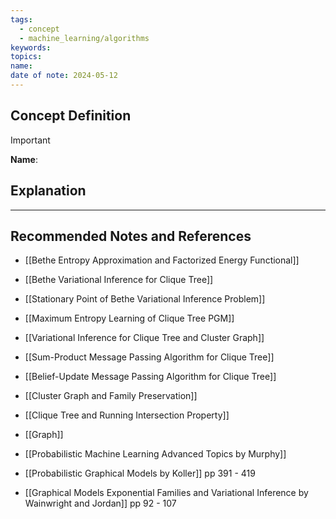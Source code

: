 ```yaml
---
tags:
  - concept
  - machine_learning/algorithms
keywords: 
topics: 
name: 
date of note: 2024-05-12
---
```


## Concept Definition

>[!important]
>**Name**: 



## Explanation





-----------
##  Recommended Notes and References

- [[Bethe Entropy Approximation and Factorized Energy Functional]]
- [[Bethe Variational Inference for Clique Tree]]
- [[Stationary Point of Bethe Variational Inference Problem]]

- [[Maximum Entropy Learning of Clique Tree PGM]]
- [[Variational Inference for Clique Tree and Cluster Graph]]

- [[Sum-Product Message Passing Algorithm for Clique Tree]]
- [[Belief-Update Message Passing Algorithm for Clique Tree]]

- [[Cluster Graph and Family Preservation]]
- [[Clique Tree and Running Intersection Property]]
- [[Graph]]


- [[Probabilistic Machine Learning Advanced Topics by Murphy]] 
- [[Probabilistic Graphical Models by Koller]] pp 391 - 419
- [[Graphical Models Exponential Families and Variational Inference by Wainwright and Jordan]] pp 92 - 107